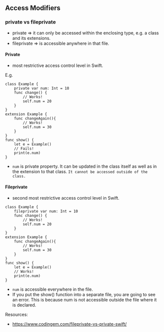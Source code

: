 ## Access Modifiers

### private vs fileprivate

- private => it can only be accessed within the enclosing type, e.g. a class and its extensions.
- fileprivate => is accessible anywhere in that file.

#### Private

- most restrictive access control level in Swift.

E.g. 

```
class Example {
    private var num: Int = 10
    func change() {
        // Works!
        self.num = 20
    }
}
extension Example {
    func changeAgain(){
        // Works!
        self.num = 30
    }
}
func show() {
    let e = Example()
    // Fails!
    print(e.num)
}
```

- `num` is private property. It can be updated in the class itself as well as in the extension to that class. `It cannot be accessed outside of the class.`


#### Fileprivate

- second most restrictive access control level in Swift.

```
class Example {
    fileprivate var num: Int = 10
    func change() {
        // Works!
        self.num = 20
    }
}
extension Example {
    func changeAgain(){
        // Works!
        self.num = 30
    }
}
func show() {
    let e = Example()
    // Works!
    print(e.num)
}
```

- `num` is accessible everywhere in the file. 
- If you put the show() function into a separate file, you are going to see an error. This is because num is not accessible outside the file where it is declared.

Resources:
- https://www.codingem.com/fileprivate-vs-private-swift/